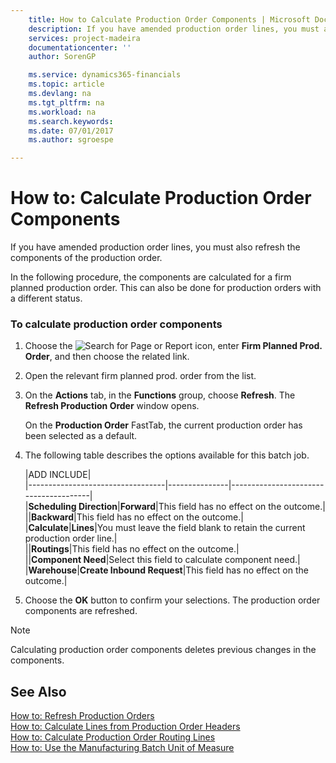 ```yaml
---
    title: How to Calculate Production Order Components | Microsoft Docs
    description: If you have amended production order lines, you must also refresh the components of the production order.
    services: project-madeira
    documentationcenter: ''
    author: SorenGP

    ms.service: dynamics365-financials
    ms.topic: article
    ms.devlang: na
    ms.tgt_pltfrm: na
    ms.workload: na
    ms.search.keywords:
    ms.date: 07/01/2017
    ms.author: sgroespe

---
```

# How to: Calculate Production Order Components
If you have amended production order lines, you must also refresh the components of the production order.  
  
 In the following procedure, the components are calculated for a firm planned production order. This can also be done for production orders with a different status.  
  
### To calculate production order components  
  
1.  Choose the ![Search for Page or Report](media/ui-search/search_small.png "Search for Page or Report icon") icon, enter **Firm Planned Prod. Order**, and then choose the related link.  
  
2.  Open the relevant firm planned prod. order  from the list.  
  
3.  On the **Actions** tab, in the **Functions** group, choose **Refresh**. The **Refresh Production Order** window opens.  
  
     On the **Production Order** FastTab, the current production order has been selected as a default.  
  
4.  The following table describes the options available for this batch job.  
  
    |ADD INCLUDE<!--[!INCLUDE[bp_tableoption](../../includes/bp_tabledescription_md.md)]-->|  
    |----------------------------------|---------------|---------------------------------------|  
    |**Scheduling Direction**|**Forward**|This field has no effect on the outcome.|  
    ||**Backward**|This field has no effect on the outcome.|  
    |**Calculate**|**Lines**|You must leave the field blank to retain the current production order line.|  
    ||**Routings**|This field has no effect on the outcome.|  
    ||**Component Need**|Select this field to calculate component need.|  
    |**Warehouse**|**Create Inbound Request**|This field has no effect on the outcome.|  
  
5.  Choose the **OK** button to confirm your selections. The production order components are refreshed.  
  
> [!NOTE]  
>  Calculating production order components deletes previous changes in the components.  
  
## See Also  
 [How to: Refresh Production Orders](../how-to-refresh-production-orders.md)   
 [How to: Calculate Lines from Production Order Headers](../how-to-calculate-lines-from-production-order-headers.md)   
 [How to: Calculate Production Order Routing Lines](../how-to-calculate-production-order-routing-lines.md)   
 [How to: Use the Manufacturing Batch Unit of Measure](../how-to-use-the-manufacturing-batch-unit-of-measure.md)
